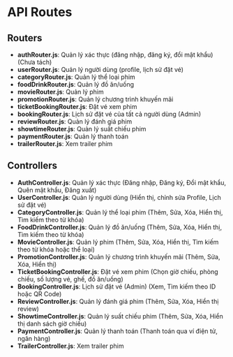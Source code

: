 # API Routes

## Routers
- **authRouter.js**: Quản lý xác thực (đăng nhập, đăng ký, đổi mật khẩu) (Chưa tách)
- **userRouter.js**: Quản lý người dùng (profile, lịch sử đặt vé)
- **categoryRouter.js**: Quản lý thể loại phim
- **foodDrinkRouter.js**: Quản lý đồ ăn/uống
- **movieRouter.js**: Quản lý phim
- **promotionRouter.js**: Quản lý chương trình khuyến mãi
- **ticketBookingRouter.js**: Đặt vé xem phim
- **bookingRouter.js**: Lịch sử đặt vé của tất cả người dùng (Admin)
- **reviewRouter.js**: Quản lý đánh giá phim
- **showtimeRouter.js**: Quản lý suất chiếu phim
- **paymentRouter.js**: Quản lý thanh toán
- **trailerRouter.js**: Xem trailer phim

## Controllers
- **AuthController.js**: Quản lý xác thực (Đăng nhập, Đăng ký, Đổi mật khẩu, Quên mật khẩu, Đăng xuất)
- **UserController.js**: Quản lý người dùng (Hiển thị, chỉnh sửa Profile, Lịch sử đặt vé)
- **CategoryController.js**: Quản lý thể loại phim (Thêm, Sửa, Xóa, Hiển thị, Tìm kiếm theo từ khóa)
- **FoodDrinkController.js**: Quản lý đồ ăn/uống (Thêm, Sửa, Xóa, Hiển thị, Tìm kiếm theo từ khóa)
- **MovieController.js**: Quản lý phim (Thêm, Sửa, Xóa, Hiển thị, Tìm kiếm theo từ khóa hoặc thể loại)
- **PromotionController.js**: Quản lý chương trình khuyến mãi (Thêm, Sửa, Xóa, Hiển thị)
- **TicketBookingController.js**: Đặt vé xem phim (Chọn giờ chiếu, phòng chiếu, số lượng vé, ghế, đồ ăn/uống)
- **BookingController.js**: Lịch sử đặt vé (Admin) (Xem, Tìm kiếm theo ID hoặc QR Code)
- **ReviewController.js**: Quản lý đánh giá phim (Thêm, Sửa, Xóa, Hiển thị review)
- **ShowtimeController.js**: Quản lý suất chiếu phim (Thêm, Sửa, Xóa, Hiển thị danh sách giờ chiếu)
- **PaymentController.js**: Quản lý thanh toán (Thanh toán qua ví điện tử, ngân hàng)
- **TrailerController.js**: Xem trailer phim




